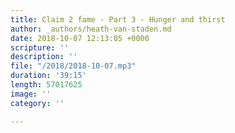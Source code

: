 ```yaml
---
title: Claim 2 fame - Part 3 - Hunger and thirst
author: _authors/heath-van-staden.md
date: 2018-10-07 12:13:05 +0000
scripture: ''
description: ''
file: "/2018/2018-10-07.mp3"
duration: '39:15'
length: 57017625
image: ''
category: ''

---
```

